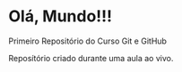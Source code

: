 # Olá, Mundo!!!
 Primeiro Repositório do Curso Git e GitHub

 Reposítório criado durante uma aula ao vivo.
